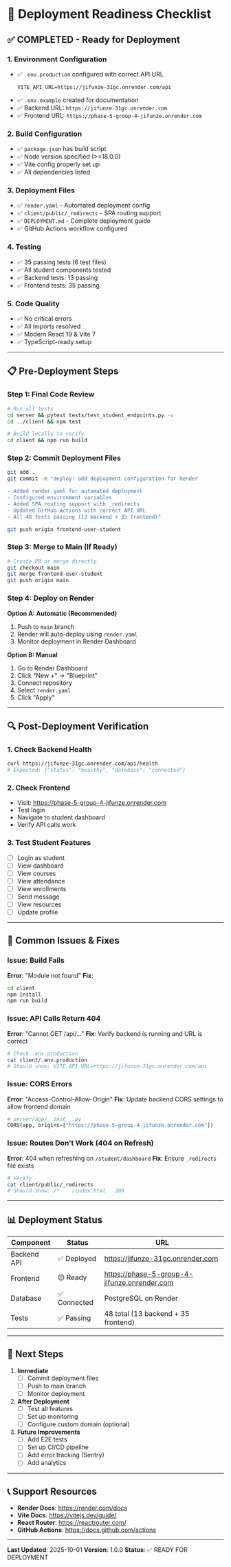 # 🚀 Deployment Readiness Checklist

## ✅ COMPLETED - Ready for Deployment

### 1. **Environment Configuration**
- ✅ `.env.production` configured with correct API URL
  ```
  VITE_API_URL=https://jifunze-31gc.onrender.com/api
  ```
- ✅ `.env.example` created for documentation
- ✅ Backend URL: `https://jifunze-31gc.onrender.com`
- ✅ Frontend URL: `https://phase-5-group-4-jifunze.onrender.com`

### 2. **Build Configuration**
- ✅ `package.json` has build script
- ✅ Node version specified (>=18.0.0)
- ✅ Vite config properly set up
- ✅ All dependencies listed

### 3. **Deployment Files**
- ✅ `render.yaml` - Automated deployment config
- ✅ `client/public/_redirects` - SPA routing support
- ✅ `DEPLOYMENT.md` - Complete deployment guide
- ✅ GitHub Actions workflow configured

### 4. **Testing**
- ✅ 35 passing tests (6 test files)
- ✅ All student components tested
- ✅ Backend tests: 13 passing
- ✅ Frontend tests: 35 passing

### 5. **Code Quality**
- ✅ No critical errors
- ✅ All imports resolved
- ✅ Modern React 19 & Vite 7
- ✅ TypeScript-ready setup

---

## 📋 Pre-Deployment Steps

### Step 1: Final Code Review
```bash
# Run all tests
cd server && pytest tests/test_student_endpoints.py -v
cd ../client && npm test

# Build locally to verify
cd client && npm run build
```

### Step 2: Commit Deployment Files
```bash
git add .
git commit -m "deploy: add deployment configuration for Render

- Added render.yaml for automated deployment
- Configured environment variables
- Added SPA routing support with _redirects
- Updated GitHub Actions with correct API URL
- All 48 tests passing (13 backend + 35 frontend)"

git push origin frontend-user-student
```

### Step 3: Merge to Main (If Ready)
```bash
# Create PR or merge directly
git checkout main
git merge frontend-user-student
git push origin main
```

### Step 4: Deploy on Render

**Option A: Automatic (Recommended)**
1. Push to `main` branch
2. Render will auto-deploy using `render.yaml`
3. Monitor deployment in Render Dashboard

**Option B: Manual**
1. Go to Render Dashboard
2. Click "New +" → "Blueprint"
3. Connect repository
4. Select `render.yaml`
5. Click "Apply"

---

## 🔍 Post-Deployment Verification

### 1. Check Backend Health
```bash
curl https://jifunze-31gc.onrender.com/api/health
# Expected: {"status": "healthy", "database": "connected"}
```

### 2. Check Frontend
- Visit: https://phase-5-group-4-jifunze.onrender.com
- Test login
- Navigate to student dashboard
- Verify API calls work

### 3. Test Student Features
- [ ] Login as student
- [ ] View dashboard
- [ ] View courses
- [ ] View attendance
- [ ] View enrollments
- [ ] Send message
- [ ] View resources
- [ ] Update profile

---

## 🐛 Common Issues & Fixes

### Issue: Build Fails
**Error**: "Module not found"
**Fix**: 
```bash
cd client
npm install
npm run build
```

### Issue: API Calls Return 404
**Error**: "Cannot GET /api/..."
**Fix**: Verify backend is running and URL is correct
```bash
# Check .env.production
cat client/.env.production
# Should show: VITE_API_URL=https://jifunze-31gc.onrender.com/api
```

### Issue: CORS Errors
**Error**: "Access-Control-Allow-Origin"
**Fix**: Update backend CORS settings to allow frontend domain
```python
# server/app/__init__.py
CORS(app, origins=["https://phase-5-group-4-jifunze.onrender.com"])
```

### Issue: Routes Don't Work (404 on Refresh)
**Error**: 404 when refreshing on `/student/dashboard`
**Fix**: Ensure `_redirects` file exists
```bash
# Verify
cat client/public/_redirects
# Should show: /*    /index.html   200
```

---

## 📊 Deployment Status

| Component | Status | URL |
|-----------|--------|-----|
| Backend API | ✅ Deployed | https://jifunze-31gc.onrender.com |
| Frontend | 🟡 Ready | https://phase-5-group-4-jifunze.onrender.com |
| Database | ✅ Connected | PostgreSQL on Render |
| Tests | ✅ Passing | 48 total (13 backend + 35 frontend) |

---

## 🎯 Next Steps

1. **Immediate**
   - [ ] Commit deployment files
   - [ ] Push to main branch
   - [ ] Monitor deployment

2. **After Deployment**
   - [ ] Test all features
   - [ ] Set up monitoring
   - [ ] Configure custom domain (optional)

3. **Future Improvements**
   - [ ] Add E2E tests
   - [ ] Set up CI/CD pipeline
   - [ ] Add error tracking (Sentry)
   - [ ] Add analytics

---

## 📞 Support Resources

- **Render Docs**: https://render.com/docs
- **Vite Docs**: https://vitejs.dev/guide/
- **React Router**: https://reactrouter.com/
- **GitHub Actions**: https://docs.github.com/actions

---

**Last Updated**: 2025-10-01
**Version**: 1.0.0
**Status**: ✅ READY FOR DEPLOYMENT

